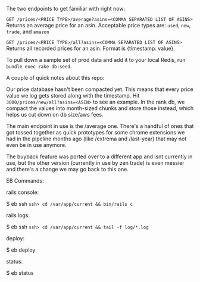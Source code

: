 The two endpoints to get familiar with right now:

`GET /prices/<PRICE TYPE>/average?asins=<COMMA SEPARATED LIST OF ASINS>`
  Returns an average price for an asin. Acceptable price types are: `used`, `new`, `trade`, and `amazon`

`GET /prices/<PRICE TYPE>/all?asins=<COMMA SEPARATED LIST OF ASINS>`
  Returns all recorded prices for an asin. Format is {timestamp: value}.


To pull down a sample set of prod data and add it to your local Redis, run ```bundle exec rake db:seed```.

A couple of quick notes about this repo:

Our price database hasn't been compacted yet. This means that every price value we log gets stored along with the timestamp. Hit ```3000/prices/new/all?asins=<ASIN>``` to see an example. In the rank db, we compact the values into month-sized chunks and store those instead, which helps us cut down on db size/aws fees.

The main endpoint in use is the /average one. There's a handful of ones that got tossed together as quick prototypes for some chrome extensions we had in the pipeline months ago (like /extrema and /last-year) that may not even be in use anymore.

The buyback feature was ported over to a different app and isnt currently in use, but the other version (currently in use by zen trade) is even messier and there's a change we may go back to this one.

EB Commands:

rails console:

$ eb ssh
`ssh> cd /var/app/current && bin/rails c`

rails logs:

$ eb ssh
`ssh> cd /var/app/current && tail -f log/*.log`

deploy:

$ eb deploy

status:

$ eb status
